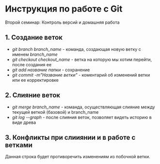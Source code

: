 # Инструкция по работе с Git
Второй семинар: Контроль версий и домашняя работа

## 1. Создание веток

* *git branch branch_name* -  команда,  создающая  новую  ветку с именем *branch_name*
* *git checkout checkout_name* - ветка на которую мы хотим перейти, после создания ее
* *git add название папки* - сохранение
* *git commit -m"Название ветки"* - коментарий об изменений ветки или ее корректировке

## 2. Слияние веток

* *git merge branch_name* - команда, осуществляющая слияние между текущей веткой (базовой) и branch_name
* *git log --graph* - после слияния веток, позволяет видеть историю в виде древа

## 3. Конфликты при слииянии и в работе с ветками

Данная строка будет противоречить изменениям из побочной ветки.

